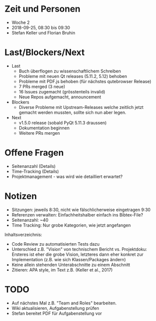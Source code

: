# Zeit und Personen

- Woche 2
- 2018-09-25, 08:30 bis 09:30
- Stefan Keller und Florian Bruhin

# Last/Blockers/Next

- Last
  - Buch überflogen zu wissenschaftlichem Schreiben
  - Probleme mit neuen Qt releases (5.11.2, 5.12) behoben
  - Probleme mit PDF.js behoben (für nächstes qutebrowser Release)
  - 7 PRs merged (3 neue)
  - 16 Issues zugemacht (grösstenteils invalid)
  - Neue Repos aufgemacht, announcement
- Blockers
  - Diverse Probleme mit Upstream-Releases welche zeitlich jetzt gemacht werden
    mussten, sollte sich nun aber legen.
- Next
  - v1.5.0 release (sobald PyQt 5.11.3 draussen)
  - Dokumentation beginnen
  - Weitere PRs mergen

# Offene Fragen

- Seitenanzahl (Details)
- Time-Tracking (Details)
- Projektmanagement - was wird wie detailliert erwartet?

# Notizen

- Sitzungen: jeweils 8:30, nicht wie fälschlicherweise eingetragen 9:30
- Referenzen verwalten: Einfachheitshalber einfach ins Bibtex-File?
- Seitenanzahl: ~40
- Time Tracking: Nur grobe Kategorien, wie jetzt angefangen

Inhaltsverzeichnis:

- Code Review zu automatisierten Tests dazu
- Unterschied z.B. "Vision" von technischem Bericht vs. Projektdoku: Ersteres ist eher die grobe Vision, letzteres dann eher konkret zur Implementation (z.B. wie sich Klassen/Packages ändern)
- Keine allein stehenden Unterabschnitte zu einem Abschnitt
- Zitieren: APA style, im Text z.B. (Keller et al., 2017)

# TODO

- Auf nächstes Mal z.B. "Team and Roles" bearbeiten.
- Wiki aktualisieren, Aufgabenstellung prüfen
- Stefan bereitet PDF für Aufgabenstellung vor
